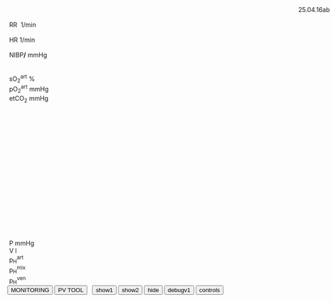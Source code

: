 <div class="w3-blue" style="position: absolute;right:1px">
<span class="w3-small">25.04.16ab&nbsp;</span>
<bdl-animate-control id="controlbuttons2" controlfmi="true" showstep="false" playafterstart="true"></bdl-animate-control>
<!-- not optimalized -O0 --><bdl-fmi id="idfmi" mode="continuous"  controlid="controlbuttons2" showcontrols="false" src="modelECMORespiratoryVR_BloodGasesTransport_BloodyMaryPPG2.js" fminame="modelECMORespiratoryVR_BloodGasesTransport_BloodyMaryPPG2" tolerance="0.000000001" starttime="0" fstepsize="1" fpslimit="0.3" fmuspeed="0.01" fmuspeed2="0.05" guid="{c14f4004-988d-4e94-b709-f479c6f29821}" valuereferences="905975255,369103462,905975066,905975252,905974371,905975065,905975340,905972508,16777311,16777312,905975254,335544320,637537071,637538916,637538917,637537577,905973334,637537586,637537578" valuelabels="venous.sO2,arterial.sO2,tissueUnit[1].sO2,venous.pH,arterial.pH,tissueUnit[1].pH,AirO2.y,AirN2,AirCO2,AirH2O,venous.pCO2,plethy,respiratoryCenter.VentilationSwitch.y,arterial.pO2,arterial.pCO2,systemicArteries.chemicalSolution.bloodGases.BEox,systemicVeins.chemicalSolution.bloodGases.BEox,systemicArteries.chemicalSolution.bloodGases.cHCO3,systemicArteries.chemicalSolution.bloodGases.cdCO2" inputs="idrate,16777223,1,60,t;idco2,16777311,1,100,t;idh2o,16777312,1,100,t;idshunts,16777227,1,100,t;iddeadspace,16777225,1,1000000,t;ido2,16777549,1,100,t;idventilation,16777513,1,1,t" inputlabels="RR,AirCO2,AirH2O,cShuntFrac,DV,AirO2Fraction.k,respiratoryCenter.ArtificialVentilation.k"></bdl-fmi>
<!--bdl-fmi id="idfmi" mode="continuous"  controlid="controlbuttons2" showcontrols="false"  src="modelECMORespiratoryVR_BloodGasesTransport_BloodyMaryPPG2.js" fminame="modelECMORespiratoryVR_BloodGasesTransport_BloodyMaryPPG2" tolerance="0.000001" starttime="0" fstepsize="1" fpslimit="0.5" fmuspeed="0.1" fmuspeed2="0.5" guid="{83d444de-f6b1-4a60-a953-199d3e7b2d57}" valuereferences="905975257,369103464,905975068,905975254,905974373,905975067,905975342,905972510,16777311,16777312,905975256,335544320,637537073,637538918,637538919,637537579,905973336,637537588,637537580" valuelabels="venous.sO2,arterial.sO2,tissueUnit[1].sO2,venous.pH,arterial.pH,tissueUnit[1].pH,AirO2.y,AirN2,AirCO2,AirH2O,venous.pCO2,plethy,respiratoryCenter.VentilationSwitch.y,arterial.pO2,arterial.pCO2,systemicArteries.chemicalSolution.bloodGases.BEox,systemicVeins.chemicalSolution.bloodGases.BEox,systemicArteries.chemicalSolution.bloodGases.cHCO3,systemicArteries.chemicalSolution.bloodGases.cdCO2" inputs="idrate,16777223,1,60,t;idco2,16777311,1,100,t;idh2o,16777312,1,100,t;idshunts,16777227,1,100,t;iddeadspace,16777225,1,1000000,t;ido2,16777547,1,100,t;idventilation,16777511,1,1,t" inputlabels="RR,AirCO2,AirH2O,cShuntFrac,DV,AirO2Fraction.k,respiratoryCenter.ArtificialVentilation.k"></bdl-fmi-->
<!--bdl-fmi id="ventilator" mode="continuous" controlid="controlbuttons2" showcontrols="false" src="modelECMORespiratoryVR_BloodGasesTransport_LungVentilatorSCMV2.js" fminame="modelECMORespiratoryVR_BloodGasesTransport_LungVentilatorSCMV2" tolerance="0.00000001" starttime="0" fstepsize="0.2" fpslimit="5" guid="{98a13f8f-d60a-484c-9971-59dd5b4b6bb8}" valuereferences="637534444,637534486,16777227,16777225,16777240,16777241,16777242,335544321,369099031,637534474,16777223,234881080,16777224,905969977,637534474,637534445,637534443" valuelabels="expiration.q_in.p,lungs.volume,RR,TV,ventilatorSCMV.Iratio,ventilatorSCMV.Eratio,ventilatorSCMV.pause,ventilation,filter.y,lungs.pressure,TotalResistance,expirationConductance.y,TotalCompliance,lungsPressureMeasure.pressure,lungs.q_in[1].p,lungs.q_in[1].h_outflow,lungs.q_in[1].m_flow" inputs="idrate,16777227,1,60,t;idtv,16777225,1,1000000,t;idiratio,16777240,1,1,t;idpause,16777242,1,100,t;ideratio,16777241,1,1,t;idres,16777223,98.0665,0.001,t;idcomp,16777224,1e-6,98.0665,t;idexp,16777272,1,100000,t" inputlabels="RR,TV,ventilatorSCMV.Iratio,ventilatorSCMV.pause,ventilatorSCMV.Eratio,TotalResistance,TotalCompliance,expirationConductance.k"></bdl-fmi-->
<bdl-fmi id="hemodynamics" mode="continuous"  controlid="controlbuttons2" showcontrols="false" src="modelECMORespiratoryVR_BloodGasesTransport_MeursModel2011_HemodynamicsRegulatedHR.js" fminame="modelECMORespiratoryVR_BloodGasesTransport_MeursModel2011_HemodynamicsRegulatedHR" tolerance="0.000000001" starttime="0" fstepsize="0.05" fpslimit="20" guid="{0da59ef7-219c-4139-ae3d-16e4304b1a41}" valuereferences="905970358,905970200,905970201,33554460,637534721,234881215" valuelabels="EithaPressure.pressure,arterialPressure.systolic,arterialPressure.diastolic,Ecg.ecg,currentHeartReat.y,HRAdd.y" inputs="arterial_sO2,16777391,1,1,t;hradd,16777407,1,1,t" inputlabels="sO2.k,HRAdd.k"></bdl-fmi>
<!--bdl-fmi id="hemodynamics" mode="continuous" controlid="controlbuttons2" showcontrols="false" src="modelECMORespiratoryVR_BloodGasesTransport_MeursModel2011_HemodynamicsRegulatedHR.js" fminame="modelECMORespiratoryVR_BloodGasesTransport_MeursModel2011_HemodynamicsRegulatedHR" tolerance="0.000001" starttime="0" fstepsize="0.05" fpslimit="20" guid="{87860081-905b-4adf-b51a-cdbabd18cf3e}" valuereferences="905970357,905970199,905970200,33554460,637534720" valuelabels="EithaPressure.pressure,arterialPressure.systolic,arterialPressure.diastolic,Ecg.ecg,currentHeartReat.y" inputs="arterial_sO2,16777391,1,1,t;hradd,16777407,1,1,t" inputlabels="sO2.k,HRAdd.k"></bdl-fmi-->
<!-- tolerance="0.000001" starttime="0" fstepsize="0.05" fpslimit="20"  controlid="controlbuttons2" showcontrols="false"
<!--bdl-remote-value remoteurl="http://127.0.0.1:5000/vrapi" interval="2000" id="vrapi" inputs="volume;sO2"></bdl-remote-value-->
<bdl-remote-value remoteurl="vuplex://localhost:5000/vrapi" interval="2000" id="vrapi" inputs="arterial_sO2;arterial_pH;arterial_pCO2;arterial_base_excess;arterial_HCO3;arterial_cdCO2;idrate;heart_rate;nibp1;nibp2"></bdl-remote-value>
</div><div class="w3-black w3-sans-serif" style="width:100%">

<div class="w3-row">
<div class="w3-threequarter w3-padding">

<div class="w3-row">
<div class="w3-half">
&nbsp;<bdl-chartjs-time responsive="true" width="300" height="50" fromid="ventilator" labels="lungs pressure"  refindex="14" refvalues="1" minichart="true" colorindex=4 initialdata="0,0.01;1.014e+5,1.014e+5" maxdata="120"></bdl-chartjs-time>
<bdl-chartjs-time responsive="true" width="300" height="50" fromid="ventilator" labels="lungs pressure"  refindex="16" refvalues="1" minichart="true" colorindex=3 initialdata="0,0.1;0,0" maxdata="120"></bdl-chartjs-time>
</div>
<div class="w3-half">
&nbsp;<bdl-chartjs-time responsive="true" height="100" fromid="hemodynamics" labels="ecg" refindex="3" refvalues="1" throttle="50" colorindex="2" minichart="true" initialdata="0,0.01;0,0" maxdata="120"></bdl-chartjs-time>
&nbsp;<bdl-chartjs-time responsive="true" height="100" fromid="hemodynamics" labels="pulsatile sO2" refindex="0" refvalues="1" throttle="50" colorindex="1" minichart="true" initialdata="0,0.01;11370,11370" maxdata="120"></bdl-chartjs-time>
</div>
</div>
</div>
<div class="w3-quarter">
<div class="w3-card w3-text-aqua w3-large" style="white-space:nowrap">
&nbsp;RR&nbsp;<b class="w3-xxxlarge"><bdl-value id="idRR"  fromid="ventilator" refindex="8" convertor="60,1" precision="2"></bdl-value></b>&nbsp;<span class="w3-small">1/min</span>
<div class="w3-text-light-green w3-large">
<br/>
&nbsp;HR<b class="w3-xxxlarge"><bdl-value id="idheartrate"  fromid="hemodynamics" refindex="4" convertor="60,1" tofixed="0"></bdl-value></b>&nbsp;<span class="w3-small">1/min</span>
</div>
<br/>
<div class="w3-text-purple w3-large">
&nbsp;NIBP<b class="w3-xlarge"><bdl-value id="idNIBP"  fromid="hemodynamics" refindex="1" convertor="1,133.322" precision="3"></bdl-value>/<bdl-value id="idNIBP2"  fromid="hemodynamics" refindex="2" convertor="1,133.322" tofixed="0"></bdl-value></b>
<span class="w3-small">mmHg</span>
</div>
</div>
</div>
</div>
<div id="monitoring">
<div class="w3-row">
<div class="w3-threequarter w3-padding">
<div class="w3-row">
<div class="w3-half">
&nbsp;<!--bdl-chartjs-time responsive="true" height="50" fromid="idfmi" labels="sO2" refindex="1" refvalues="1" throttle="1000" colorindex="4" minichart="true" initialdata="0,0.01;0.98,0.98" min="0.5" max="1.0"></bdl-chartjs-time-->
</div>
<div class="w3-half">
&nbsp;<!--bdl-chartjs-time responsive="true" height="50" fromid="idfmi" labels="pO2,pCO2" refindex="13" refvalues="2" throttle="1000" colorindex="6" minichart="true" initialdata="0,0.01;0,0"></bdl-chartjs-time-->
</div>
</div>
</div>
<div class="w3-quarter">
<div class="" style="white-space:nowrap">
<div class="w3-text-yellow w3-large">
&nbsp;sO<sub>2</sub><sup>art</sup><b class="w3-xxxlarge"><bdl-value id="spo2value" fromid="idfmi" refindex="1" convertor="100,1" precision="2" ></bdl-value></b>&nbsp;<span class="w3-small">%</span><br/></div>
<div class="w3-text-red w3-large">&nbsp;pO<sub>2</sub><sup>art</sup><b class="w3-large"><bdl-value id="idpo2"  fromid="idfmi" refindex="13" convertor="1,133.322" precision="2" convertors="1,133.322"></bdl-value></b>&nbsp;<span class="w3-small">mmHg</span><br/></div>
<!--div class="w3-text-green w3-large">&nbsp;pCO<sub>2</sub><sup>art</sup><b class="w3-large"><bdl-value fromid="idfmi" refindex="14" convertor="1,133.322" precision="4" convertors="1,133.322"></bdl-value></b>&nbsp;<span class="w3-small">mmHg</span></div-->
<div class="w3-text-blue w3-large">&nbsp;etCO<sub>2</sub><b class="w3-large"><bdl-value id="idetco2"  fromid="idfmi" refindex="14" convertor="1,134" precision="2" convertors="1,133.322" ></bdl-value></b>&nbsp;<span class="w3-small">mmHg</span></div>
</div>
</div>
</div>
<div class="w3-row">
<div class="w3-row">
<div class="w3-threequarter">

<div class="w3-row">


<div class="w3-quarter">
&nbsp;
<!--bdl-chartjs-xy fromid="ventilator" labelx="pressure" labely="volume" labels="pV1,pV2,pV3" refindex="0" refvalues="2" width="250" height="250" min="2" max="4.5" convertors="1,133.322,-760;1000,1" maxdata="128" id="idpv"></bdl-chartjs-xy-->

</div>

<div class="w3-quarter">
<div style="width:300px;height:300pxmargin-left:50px">
<br/>
<!--bdl-animate-adobe src="Plice.js" width="130" height="130" name="Plice" fromid="ventilator" responsive="true"></bdl-animate-adobe>
<bdl-bind2a findex="1" aname="PliceAnimace_anim" amin="0" amax="14" fmin="0.0023" fmax="0.0033"></bdl-bind2a-->
</div>
</div>
<div class="w3-quarter" style="width:340px;height:340px;zoom:80%;margin-left:80px">

<!--bdl-sachart fromid="idfmi" refindex="3,10" convertors="1,1,0;1,133.322"  class="w3-left" pointSize="50" style="width:100%;height:100%"></bdl-sachart-->

</div>

</div>

</div>

<div class="w3-rest w3-text-blue">
&nbsp;P<b class="w3-xxlarge"><bdl-value id="idP" fromid="ventilator" refindex="0" convertor="1,133.322"></bdl-value></b>&nbsp;<span class="w3-small">mmHg</span><br/>
&nbsp;V<b class="w3-xxlarge"><bdl-value id="idV"  fromid="ventilator" refindex="1" convertor="1000,1"></bdl-value></b>&nbsp;<span class="w3-small">l</span>
<div class="w3-text-red">
&nbsp;p<sub>H</sub><sup>art</sup><b class="w3-xxxlarge"><bdl-value id="idpH"  fromid="idfmi" refindex="4"></bdl-value></b>
</div>
<div class="w3-text-green">
&nbsp;p<sub>H</sub><sup>mix</sup><b class=""><bdl-value id="idpHmix"  fromid="idfmi" refindex="5"></bdl-value></b>
</div>
<div class="w3-text-blue">
&nbsp;p<sub>H</sub><sup>ven</sup><b class=""><bdl-value id="idpHven"  fromid="idfmi" refindex="3"></bdl-value></b>
</div></div></div>
</div>
</div>
<bdl-pvtool id="idpvtool" fromid="no-ventilator" refindex="0" class="w3-small" refvalues="2" style="display:none;margin-left:50px;margin-right:50px"></bdl-pvtool>
</div>
<button class="w3-button w3-blue w3-large" onclick="document.getElementById('monitoring').style.display = 'block';document.getElementById('idpvtool').style.display = 'none';">MONITORING</button>
<button class="w3-button w3-blue w3-large" onclick="document.getElementById('monitoring').style.display = 'none';document.getElementById('idpvtool').style.display = 'block';">PV TOOL</button>&nbsp;&nbsp;
<span class="w3-right"><bdl-buttonparams title="1(normal)" ids="idshunts,iddeadspace,idrate,idcomp,ido2" values="2,150,17,60,21" fromid="vrapi" thresholdvalue="1" refindex="patient_state"></bdl-buttonparams> 
<bdl-buttonparams title="2(pneumonia)" ids="idshunts,iddeadspace,idrate,idcomp,ido2,idpause,idexp" values="86,850,29,10,21,2,0.31" fromid="vrapi" refindex="patient_state" thresholdvalue="2"></bdl-buttonparams>
<bdl-buttonparams title="3(ventilated)" ids="idshunts,iddeadspace,idrate,idcomp,ido2,idpause,idexp,hradd" values="86,850,15,10,40,30,0.15,-1" fromid="vrapi" refindex="patient_state" thresholdvalue="3"></bdl-buttonparams>
<bdl-buttonparams title="4(stabilized)" ids="idshunts,iddeadspace,idrate,idcomp,ido2,hradd" values="60,850,15,10,60,0" fromid="vrapi" refindex="patient_state" thresholdvalue="4"></bdl-buttonparams>
<button class="w3-button w3-blue" onclick="['idRR', 'idheartrate', 'idpH', 'idpHven','idpHmix','spo2value'].forEach(id => document.getElementById(id).style.display = 'inline');">show1</button>
<button class="w3-button w3-blue" onclick="['idNIBP', 'idNIBP2', 'idP', 'idV','idetco2','idpo2','idpv'].forEach(id => document.getElementById(id).style.display = 'inline');">show2</button>
<button class="w3-button w3-blue" onclick="['idRR', 'idheartrate', 'idpH', 'idpHven','idpHmix','spo2value','idNIBP', 'idNIBP2', 'idP', 'idV','idetco2','idpo2','idpv'].forEach(id => document.getElementById(id).style.display = 'none');">hide</button>
<button class="w3-button w3-blue" onclick="console.log('sending vuplex message');const event1 = new CustomEvent('vuplexmessage', {detail: { patient_state: '2', 'version': navigator.userAgent }});window.dispatchEvent(event1);">debugv1</button> 
<button class="w3-button w3-blue" onclick="document.getElementById('vcontrols').style.display='block'">controls</button>
</span>


<!--bdl-chartjs-time width="600" height="200" fromid="idfmi" labels="ventilation" initialdata="0;0" refindex="12" refvalues="1"></bdl-chartjs-time>
<bdl-chartjs-time width="600" height="200" fromid="ventilator" labels="ventilation2" initialdata="0;0" refindex="7" refvalues="1"></bdl-chartjs-time-->

<div style="display:none" id="vcontrols" class="w3-card">
<button class="w3-button w3-red" onclick="document.getElementById('vcontrols').style.display='none'">X</button>

compliance <bdl-value fromid="ventilator" refindex="12" convertor="1e+10,98.0665"></bdl-value> <bdl-range id="idcomp" title="total compliance (ml/cmH20)" min="10" max="200" default="50" step="1" initdefault="true"></bdl-range>

conductance <bdl-value fromid="ventilator" refindex="11"></bdl-value> <bdl-range id="idexp" title="expiration conductance" min="0.001" max="1" default="0.31" step="0.001" initdefault="true"></bdl-range>

Resistance: <bdl-value fromid="ventilator" refindex="10" convertor="0.001,98.0665"></bdl-value> <bdl-range id="idres" title="Resistance" min="0.1" max="100" default="1.3" step="0.1" initdefault="true"></bdl-range>

Heart Rate adding 
Data to be sent to VR: <bdl-range id="hradd" min="-0.5" max="0.5" default="0" step="0.1"></bdl-range>
volume:<bdl-range id="volume" title="Lung volume (m3)" min="0.0001" max="0.01" default="0.002" step="0.000001" fromid="ventilator" refindex="1"></bdl-range>
asO2:<bdl-range id="arterial_sO2" min="0" max="1" default="0.981" step="0.001" title="so2"  fromid="idfmi" refindex="1"></bdl-range>
apH:<bdl-range id="arterial_pH" fromid="idfmi" min="0" max="14" default="0" step="0.00001" refindex="4"></bdl-range>
apCO2:<bdl-range id="arterial_pCO2" fromid="idfmi" refindex="14" min="0" max="1000" default="0" step="1" convertors="1,133.322"></bdl-range>
aBE:<bdl-range id="arterial_base_excess" fromid="idfmi" refindex="16" min="-200" max="200" default="0" step="0.0000001"></bdl-range>
aHCO3:<bdl-range id="arterial_HCO3" fromid="idfmi" refindex="17" min="0" max="100" default="0" step="0.0000001"></bdl-range>
acdCO2:<bdl-range id="arterial_cdCO2" fromid="idfmi" refindex="18"  min="0" max="100" default="0" step="0.0000001"></bdl-range>
ventilation:<bdl-range id="idventilation" title="Ventilation(m3/s)" min="0" max="0.009" default="0.0001595" step="0.0000001" fromid="ventilator" refindex="7"></bdl-range>
nibp1:<bdl-range id="nibp1" fromid="hemodynamics" refindex="1" convertors="1,133.322" precision="3" min="0" max="26000" step="1"></bdl-range>
nibp2<bdl-range id="nibp2" fromid="hemodynamics" refindex="2" convertors="1,133.322" tofixed="0" min="0" max="26000" step="1"></bdl-value>

Patient state: <br/>
<bdl-range id="patientstate" title="patient state" min="0" max="3" step="1" default="1" fromid="vrapi" refindex="patient_state"></bdl-range>
<!-- {
    "E_ratio": 3,
    "I_ratio": 1,
    "Vt_tidal_volume": 500,
    "arterial_HCO3": 0,
    "arterial_base_excess": 0,
    "arterial_cdCO2": 0,
    "arterial_pCO2": 0,
    "arterial_pH": 7,
    "arterial_sO2": 0.9,
    "f_breath_rate": 12,
    "o2_fraction": 21,
    "patient_state": 2,
    "pause_value": 0,
    "sO2": 0.95,
    "volume": 0.0023
}-->
Ventilated gas: <!--bdl-buttonparams title="Normal" ids="ido2,idco2,idh2o" values="21,0.03,6"></bdl-buttonparams>
<bdl-buttonparams title="O2 40%" ids="ido2,idco2,idh2o" values="40,0.03,6"></bdl-buttonparams>
<bdl-buttonparams title="O2 60%" ids="ido2,idco2,idh2o" values="60,0.03,6"></bdl-buttonparams-->
<bdl-range id="ido2" title="O2 %" min="5" max="93" default="21" fromid="vrapi" refindex="o2_fraction"  refconditionvar="patient_state" refconditionvalue="3"></bdl-range><br/>
<bdl-range id="iddeadspace" title="dead space" min="100" max="4500" default="150" initdefault="true"></bdl-range>
<bdl-range id="idshunts" title="L-V shunts %" min="5" max="95" default="2" initdefault="true"></bdl-range>
<bdl-range id="idco2" title="CO2 %" min="0" max="10" default="0.03" step="0.01"></bdl-range>
<bdl-range id="idh2o" title="H2O %" min="0" max="10" default="6" step="0.1"></bdl-range>

Mechanical ventilator setting:<br/>
<bdl-range id="idrate" title="Breath rate (1/min)" min="3" max="60" default="17" step="1" initdefault="true" fromid="vrapi" refindex="f_breath_rate" refconditionvar="patient_state" refconditionvalue="3"></bdl-range><br/>
<!--bdl-range id="idmuscle" title="Breathing force (%)" min="10" max="400" default="100" step="1" fromid="vrapi" refindex="0"></bdl-range-->
<bdl-range id="idtv" title="Vt - tidal volume (ml)" min="200" max="1500" default="800" step="1" fromid="vrapi" refindex="Vt_tidal_volume" initdefault="true"  refconditionvar="patient_state" refconditionvalue="3"></bdl-range><br/>
<bdl-range id="heart_rate" title="HR" min="2" max="200" default="60" step="1" fromid="hemodynamics" refindex="4" convertors="60,1" tofixed="0"></bdl-range><br/>
<div class="w3-hide">
<bdl-range id="idiratio" min="1" max="4" default="1" step="1" fromid="vrapi" refindex="I_ratio" refconditionvar="patient_state" refconditionvalue="3"></bdl-range>
<bdl-range id="ideratio" min="1" max="9" default="4" step="1" fromid="vrapi" refindex="E_ratio"  refconditionvar="patient_state" refconditionvalue="3"></bdl-range>
</div>
Set I:E ratio 
<bdl-buttonparams title="1:1" ids="idiratio,ideratio" values="1,1"></bdl-buttonparams>
<bdl-buttonparams title="1:2" ids="idiratio,ideratio" values="1,2"></bdl-buttonparams>
<bdl-buttonparams title="2:1" ids="idiratio,ideratio" values="2,1"></bdl-buttonparams>
<bdl-buttonparams title="3:2" ids="idiratio,ideratio" values="3,2"></bdl-buttonparams></br>
<bdl-range id="idpause" title="pause (%)" min="0" max="70" default="2" step="1" initdefault="true" fromid="vrapi" refindex="pause_value" refconditionvar="patient_state" refconditionvalue="3"></bdl-range>

</div>